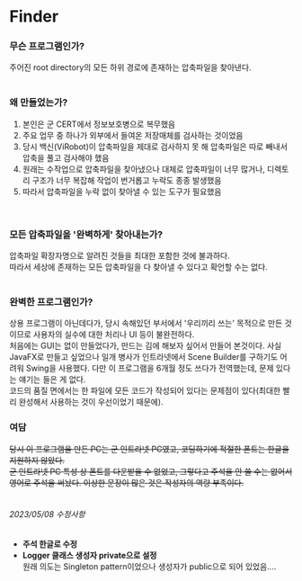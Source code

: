 # Finder
### 무슨 프로그램인가?
주어진 root directory의 모든 하위 경로에 존재하는 압축파일을 찾아낸다.  
<br>

### 왜 만들었는가?
1. 본인은 군 CERT에서 정보보호병으로 복무했음
2. 주요 업무 중 하나가 외부에서 들여온 저장매체를 검사하는 것이었음
3. 당시 백신(ViRobot)이 압축파일을 제대로 검사하지 못 해 압축파일은 따로 빼내서 압축을 풀고 검사해야 했음
4. 원래는 수작업으로 압축파일을 찾아냈으나 대체로 압축파일이 너무 많거나, 디렉토리 구조가 너무 복잡해 작업이 번거롭고 누락도 종종 발생했음
5. 따라서 압축파일을 누락 없이 찾아낼 수 있는 도구가 필요했음  
<br>

### 모든 압축파일을 '완벽하게' 찾아내는가?
압축파일 확장자명으로 알려진 것들을 최대한 포함한 것에 불과하다.  
따라서 세상에 존재하는 모든 압축파일을 다 찾아낼 수 있다고 확언할 수는 없다.  
<br>

### 완벽한 프로그램인가?
상용 프로그램이 아닌데다가, 당시 속해있던 부서에서 '우리끼리 쓰는' 목적으로 만든 것이므로 사용자의 실수에 대한 처리나 UI 등이 불완전하다.  
처음에는 GUI는 없이 만들었다가, 만드는 김에 해보자 싶어서 만들어 본것이다. 
사실 JavaFX로 만들고 싶었으나 일개 병사가 인트라넷에서 Scene Builder를 구하기도 어려워 Swing을 사용했다.
다만 이 프로그램을 6개월 정도 쓰다가 전역했는데, 문제 있다는 얘기는 들은 게 없다.  
코드의 품질 면에서는 한 파일에 모든 코드가 작성되어 있다는 문제점이 있다(최대한 빨리 완성해서 사용하는 것이 우선이었기 때문에). 
<br>

### 여담
~~당시 이 프로그램을 만든 PC는 군 인트라넷 PC였고, 코딩하기에 적절한 폰트는 한글을 지원하지 않았다.  
군 인트라넷 PC 특성 상 폰트를 다운받을 수 없었고, 그렇다고 주석을 안 쓸 수는 없어서 영어로 주석을 써놨다.
이상한 문장이 많은 것은 작성자의 역량 부족이다.~~  
<br>

###### 2023/05/08 수정사항
- **주석 한글로 수정**
- **Logger 클래스 생성자 private으로 설정**  
  원래 의도는 Singleton pattern이었으나 생성자가 public으로 되어 있었음....
